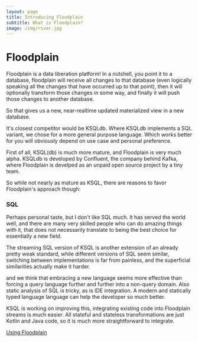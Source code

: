 ```yaml
---
layout: page
title: Introducing Floodplain
subtitle: What is Floodplain?
image: /img/river.jpg
---
```


# Floodplain

Floodplain is a data liberation platform!
In a nutshell, you point it to a database, floodplain will receive all changes to that database (even logically speaking all the changes that have occurred up to that point), then it will optionally transform those changes in some way, and finally it will push those changes to another database.

So that gives us a new, near-realtime updated materialized view in a new database.

It's closest competitor would be KSQLdb. Where KSQLdb implements a SQL variant, we chose for a more general purpose language. Which works better for you will obviously depend on use case and personal preference.

First of all, KSQL(db) is much more mature, and Floodplain is very much alpha. KSQLdb is developed by Confluent, the company behind Kafka, where Floodplain is develped as an unpaid open source project by a tiny team.

So while not nearly as mature as KSQL, there are reasons to favor Floodplain's approach though:

### SQL

Perhaps personal taste, but I don't like SQL much. It has served the world well, and there are many very skilled people who can do amazing things with it, that does not necessarily translate to being the best choice for essentially a new field.

The streaming SQL version of KSQL is another extension of an already pretty weak standard, while different versions of SQL seem similar, switching between implementations is far from painless, and the superficial similarities actually make it harder.

and we think that embracing a new language seems more effective than forcing a query language further and further into a non-query domain. Also static analysis of SQL is tricky, as is IDE integration. A modern and statically typed language language can help the developer so much better.

KSQL is working on improving this, integrating existing code into Floodplain streams is much easier. All stateful and stateless transformations are just Kotlin and Java code, so it is much more straightforward to integrate.

[Using Floodplain](/2020-04-12-Using-Floodplain/)
